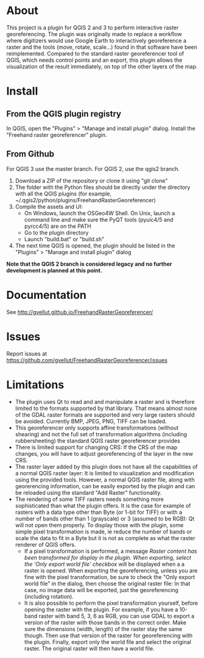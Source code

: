 # About

This project is a plugin for QGIS 2 and 3 to perform interactive raster georeferencing. The plugin was originally made to replace a workflow where digitizers would use Google Earth to interactively georeference a raster and the tools (move, rotate, scale...) found in that software have been reimplemented. Compared to the standard raster georeferencer tool of QGIS, which needs control points and an export, this plugin allows the visualization of the result immediately, on top of the other layers of the map. 

# Install

## From the QGIS plugin registry

In QGIS, open the "Plugins" > "Manage and install plugin" dialog. Install the "Freehand raster georeferencer" plugin.

## From Github

For QGIS 3 use the master branch. For QGIS 2, use the qgis2 branch.

1. Download a ZIP of the repository or clone it using "git clone"
2. The folder with the Python files should be directly under the directory with all the QGIS plugins (for example, ~/.qgis2/python/plugins/FreehandRasterGeoreferencer)
3. Compile the assets and UI: 
    - On Windows, launch the OSGeo4W Shell. On Unix, launch a command line and make sure the PyQT tools (pyuic4/5 and pyrcc4/5) are on the PATH
    - Go to the plugin directory
    - Launch "build.bat" or "build.sh"
4. The next time QGIS is opened, the plugin should be listed in the "Plugins" > "Manage and install plugin" dialog

**Note that the QGIS 2 branch is considered legacy and no further development is planned at this point.**

# Documentation

See http://gvellut.github.io/FreehandRasterGeoreferencer/


# Issues

Report issues at https://github.com/gvellut/FreehandRasterGeoreferencer/issues

# Limitations

- The plugin uses Qt to read and and manipulate a raster and is therefore limited to the formats supported by that library. That means almost none of the GDAL raster formats are supported and very large rasters should be avoided. Currently BMP, JPEG, PNG, TIFF can be loaded.
- This georeferencer only supports affine transformations (without shearing) and not the full set of transformation algorithms (including rubbersheeting) the standard QGIS raster georeferencer provides
- There is limited support for changing CRS: If the CRS of the map changes, you will have to adjust georeferencing of the layer in the new CRS.
- The raster layer added by this plugin does not have all the capabilities of a normal QGIS raster layer: It is limited to visualization and modification using the provided tools. However, a normal QGIS raster file, along with georerencing information, can be easily exported by the plugin and can be reloaded using the standard "Add Raster" functionality.
- The rendering of some TIFF rasters needs something more sophisticated than what the plugin offers. It is the case for example of rasters with a data type other than Byte (or 1-bit for TIFF) or with a number of bands other than 1 (grayscale) or 3 (assumed to be RGB): Qt will not open them properly. To display those with the plugin, some simple pixel transformation is made, ie reduce the number of bands or scale the data to fit in a Byte but it is not as complete as what the raster renderer of QGIS offers.
    - If a pixel transformation is performed, a message _Raster content has been transformed for display in the plugin. When exporting, select the 'Only export world file' checkbox_ will be displayed when a a raster is opened. When exporting the georeferencing, unless you are fine with the pixel transformation, be sure to check the "Only export world file" in the dialog, then choose the original raster file: In that case, no image data will be exported, just the georeferencing (including rotation).
    - It is also possible to perform the pixel transformation yourself, before opening the raster with the plugin. For example, if you have a 10-band raster with band 5, 3, 6 as RGB, you can use GDAL to export a version of the raster with those bands in the correct order. Make sure the dimensions (width, length) of the raster  stay the same though. Then use that version of the raster for georeferencing with the plugin. Finally, export only the world file and select the original raster. The original raster will then have a world file.
